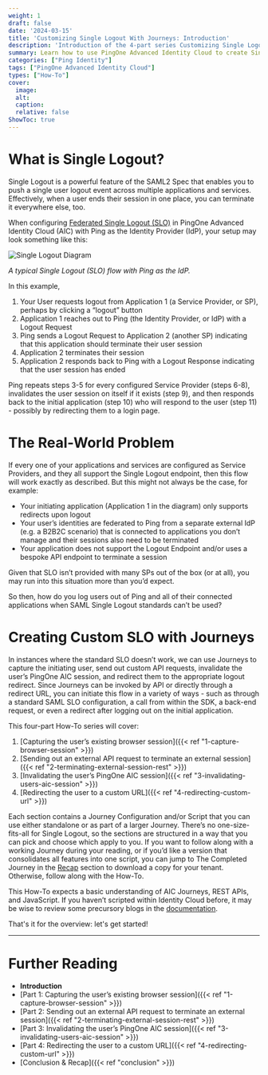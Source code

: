 ```yaml
---
weight: 1
draft: false
date: '2024-03-15'
title: 'Customizing Single Logout With Journeys: Introduction'
description: 'Introduction of the 4-part series Customizing Single Logout Using Journeys'
summary: Learn how to use PingOne Advanced Identity Cloud to create Single Logout experiences for systems that don't support it out-of-the-box
categories: ["Ping Identity"]
tags: ["PingOne Advanced Identity Cloud"]
types: ["How-To"]
cover:
  image:
  alt:
  caption:
  relative: false
ShowToc: true
---
```


# What is Single Logout?

Single Logout is a powerful feature of the SAML2 Spec that enables you to push a single user logout event across multiple applications and services. Effectively, when a user ends their session in one place, you can terminate it everywhere else, too.

When configuring [Federated Single Logout (SLO)](https://docs.pingidentity.com/pingoneaic/latest/am-saml2/saml2-sso-slo.html) in PingOne Advanced Identity Cloud (AIC) with Ping as the Identity Provider (IdP), your setup may look something like this:

![Single Logout Diagram](../images/slo-diagram.png "A typical Single Logout (SLO) flow with Ping as the IdP.")

_A typical Single Logout (SLO) flow with Ping as the IdP._

In this example,

1. Your User requests logout from Application 1 (a Service Provider, or SP), perhaps by clicking a “logout” button
2. Application 1 reaches out to Ping (the Identity Provider, or IdP) with a Logout Request
3. Ping sends a Logout Request to Application 2 (another SP) indicating that this application should terminate their user session
4. Application 2 terminates their session
5. Application 2 responds back to Ping with a Logout Response indicating that the user session has ended

Ping repeats steps 3-5 for every configured Service Provider (steps 6-8), invalidates the user session on itself if it exists (step 9), and then responds back to the initial application (step 10) who will respond to the user (step 11) - possibly by redirecting them to a login page.

# The Real-World Problem

If every one of your applications and services are configured as Service Providers, and they all support the Single Logout endpoint, then this flow will work exactly as described. But this might not always be the case, for example:

- Your initiating application (Application 1 in the diagram) only supports redirects upon logout
- Your user’s identities are federated to Ping from a separate external IdP (e.g. a B2B2C scenario) that is connected to applications you don’t manage and their sessions also need to be terminated
- Your application does not support the Logout Endpoint and/or uses a bespoke API endpoint to terminate a session

Given that SLO isn’t provided with many SPs out of the box (or at all), you may run into this situation more than you’d expect.

So then, how do you log users out of Ping and all of their connected applications when SAML Single Logout standards can’t be used?

# Creating Custom SLO with Journeys

In instances where the standard SLO doesn’t work, we can use Journeys to capture the initiating user, send out custom API requests, invalidate the user’s PingOne AIC session, and redirect them to the appropriate logout redirect. Since Journeys can be invoked by API or directly through a redirect URL, you can initiate this flow in a variety of ways - such as through a standard SAML SLO configuration, a call from within the SDK, a back-end request, or even a redirect after logging out on the initial application.

This four-part How-To series will cover:

1. [Capturing the user’s existing browser session]({{< ref "1-capture-browser-session" >}})
2. [Sending out an external API request to terminate an external session]({{< ref "2-terminating-external-session-rest" >}})
3. [Invalidating the user’s PingOne AIC session]({{< ref "3-invalidating-users-aic-session" >}})
4. [Redirecting the user to a custom URL]({{< ref "4-redirecting-custom-url" >}})

Each section contains a Journey Configuration and/or Script that you can use either standalone or as part of a larger Journey. There’s no one-size-fits-all for Single Logout, so the sections are structured in a way that you can pick and choose which apply to you. If you want to follow along with a working Journey during your reading, or if you’d like a version that consolidates all features into one script, you can jump to The Completed Journey in the [Recap]() section to download a copy for your tenant. Otherwise, follow along with the How-To.

This How-To expects a basic understanding of AIC Journeys, REST APIs, and JavaScript. If you haven’t scripted within Identity Cloud before, it may be wise to review some precursory blogs in the [documentation](https://docs.pingidentity.com).

That's it for the overview: let's get started!

---

# Further Reading

- **Introduction**
- [Part 1: Capturing the user’s existing browser session]({{< ref "1-capture-browser-session" >}})
- [Part 2: Sending out an external API request to terminate an external session]({{< ref "2-terminating-external-session-rest" >}})
- [Part 3: Invalidating the user’s PingOne AIC session]({{< ref "3-invalidating-users-aic-session" >}})
- [Part 4: Redirecting the user to a custom URL]({{< ref "4-redirecting-custom-url" >}})
- [Conclusion & Recap]({{< ref "conclusion" >}})